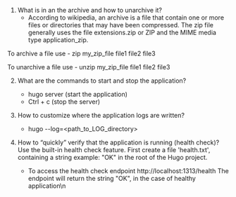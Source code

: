 1. What is in an the archive and how to unarchive it?
     - According to wikipedia, an archive is a file that contain
     one or more files or directories
     that may have been compressed.
     The zip  file generally uses the file extensions.zip
     or ZIP and the MIME media type application_zip.

To archive a file use
     - zip my_zip_file file1 file2 file3

To unarchive a file use
     - unzip my_zip_file file1 file2 file3

2. What are the commands to start and stop the application?
     - hugo server (start the application)
     - Ctrl + c (stop the server)

3. How to customize where the application logs are written?
     - hugo --log=<path_to_LOG_directory>

4. How to “quickly” verify that the application is running (health check)?
Use the built-in health check feature.
     First create a file 'health.txt', containing a string example: "OK"
     in the root of the Hugo project.
     - To access the health check endpoint http://localhost:1313/health
The endpoint will return the string "OK", in the case of healthy application\n